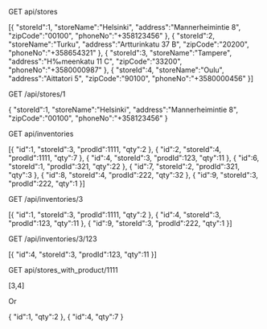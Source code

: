 GET api/stores

[{
"storeId":1,
"storeName":"Helsinki",
"address":"Mannerheimintie 8",
"zipCode":"00100",
"phoneNo":"+358123456"
},
{
"storeId":2,
"storeName":"Turku",
"address":"Artturinkatu 37 B",
"zipCode":"20200",
"phoneNo":"+358654321"
},
{
"storeId":3,
"storeName":"Tampere",
"address":"H‰meenkatu 11 C",
"zipCode":"33200",
"phoneNo":"+3580000987"
},
{
"storeId":4,
"storeName":"Oulu",
"address":"Aittatori 5",
"zipCode":"90100",
"phoneNo":"+3580000456"
}]



GET /api/stores/1

{
"storeId":1,
"storeName":"Helsinki",
"address":"Mannerheimintie 8",
"zipCode":"00100",
"phoneNo":"+358123456"
}


GET api/inventories

[{
"id":1,
"storeId":3,
"prodId":1111,
"qty":2
},
{
"id":2,
"storeId":4,
"prodId":1111,
"qty":7
},
{
"id":4,
"storeId":3,
"prodId":123,
"qty":11
},
{
"id":6,
"storeId":1,
"prodId":321,
"qty":22
},
{
"id":7,
"storeId":2,
"prodId":321,
"qty":3
},
{
"id":8,
"storeId":4,
"prodId":222,
"qty":32
},
{
"id":9,
"storeId":3,
"prodId":222,
"qty":1
}]



GET /api/inventories/3

[{
"id":1,
"storeId":3,
"prodId":1111,
"qty":2
},
{
"id":4,
"storeId":3,
"prodId":123,
"qty":11
},
{
"id":9,
"storeId":3,
"prodId":222,
"qty":1
}]


GET /api/inventories/3/123

[{
"id":4,
"storeId":3,
"prodId":123,
"qty":11
}]


GET api/stores_with_product/1111

[3,4]

Or

{
"id":1,
"qty":2
},
{
"id":4,
"qty":7
}




